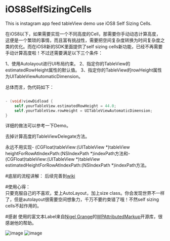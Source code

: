 iOS8SelfSizingCells
===================

This is instagram app feed tableView demo use iOS8 Self Sizing Cells.


在iOS8以下，如果需要实现一个不同高度的Cell，那需要你手动动态计算高度，这便是一个繁琐的事情，而且富有挑战性，需要把空间复杂度转换为时间复杂度之类的优化。而在iOS8新的SDK里面提供了self sizing cells新功能，已经不再需要手动计算高度啦！不过还需要满足以下三个条件：

1、使用Autolayout进行UI布局约束。
2、指定你的TableView的estimatedRowHeight属性的默认值。
3、指定你的TableView的rowHeight属性为UITableViewAutomaticDimension。

总体而言，伪代码如下：

```objective-c

- (void)viewDidload {
    self.yourTableView.estimatedRowHeight = 44.0;
    self.yourTableView.rowHeight = UITableViewAutomaticDimension;
}

```

详细的做法可以参考一下Demo。


去掉计算高度的TableViewDelegate方法。

永远不用实现- (CGFloat)tableView:(UITableView *)tableView heightForRowAtIndexPath:(NSIndexPath *)indexPath方法和- (CGFloat)tableView:(UITableView *)tableView estimatedHeightForRowAtIndexPath:(NSIndexPath *)indexPath方法。


#底层的流程讲解：
后续完善到[wiki](https://github.com/xhzengAIB/iOS8SelfSizingCells/wiki/%E5%BA%95%E5%B1%82%E5%8E%9F%E7%90%86)


#使用心得：                    
只要克服自己的不喜欢，爱上AutoLayout，加上size class。你会发现世界不一样了，但是autolayout很需要空间想象力，千万不要约束错了哦！不然self sizing cells不起作用的。


#感谢
使用的富文本Label来自[Nigel Grange](https://github.com/nigelgrange)的[WPAttributedMarkup](https://github.com/nigelgrange/WPAttributedMarkup)开源库，很感谢他的帮助。                    

![image](https://github.com/xhzengAIB/LearnEnglish/raw/master/Screenshots/InstagramFeedTableView2.png)
![image](https://github.com/xhzengAIB/LearnEnglish/raw/master/Screenshots/InstagramFeedTableView1.png)


